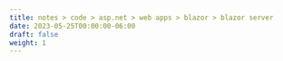 ```yaml
---
title: notes > code > asp.net > web apps > blazor > blazor server
date: 2023-05-25T00:00:00-06:00
draft: false
weight: 1
---
```



